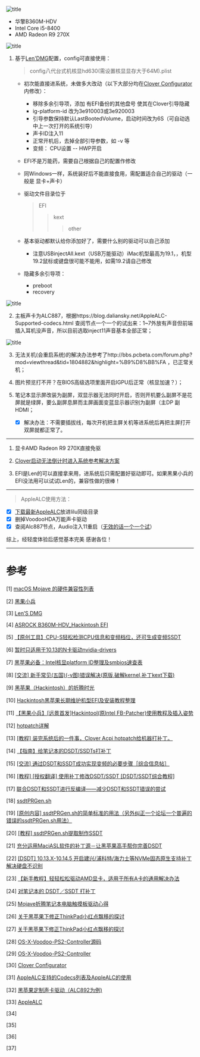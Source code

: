 
![title](https://i.imgur.com/w142YXM.jpg)
- 华擎B360M-HDV 
- Intel Core i5-8400
- AMD Radeon R9 270X

![title](https://i.imgur.com/SzHNSRG.jpg)

1. 基于[Len'DMG](http://bbs.pcbeta.com/search.php?mod=forum&searchid=3518&orderby=lastpost&ascdesc=desc&searchsubmit=yes&kw=Len)配置，config可直接使用：
	>   config八代台式机核显hd630(需设置核显显存大于64M).plist 

	-  初次能直接进系统，未做多大改动（以下大部分均在[Clover Configurator](https://mackie100projects.altervista.org/download-clover-configurator/)内修改）：
		* 移除多余引导项，添加 有EFI备份的其他盘号 使其在Clover引导隐藏
		* ig-platform-id 改为3e910003或3e920003
		* 引导参数保持默认LastBootedVolume，启动时间改为6S（可自动选中上一次打开的系统引导）
		* 声卡ID注入11
		* 正常开机后，去掉全部引导参数，如 -v 等
		* 变频： CPU设置 -- HWP开启

 	- EFI不是万能药，需要自己根据自己的配置作修改
 	- 同Windows一样，系统装好后不能直接食用，需配置适合自己的驱动（一般是 显卡+声卡）
 	- 驱动文件目录位于
 		> EFI
 		>> kext
 		>>> other

 	- 基本驱动都默认给你添加好了，需要什么别的驱动可以自己添加
 		* 注意USBinjectAll.kext（USB万能驱动）iMac机型最高为19.1，，机型19.2鼠标或键盘很可能不能用，如需19.2请自己修改

 	- 隐藏多余引导项：
		- preboot
		- recovery
	
![title](https://i.imgur.com/HKTOOSk.jpg)

2. 主板声卡为ALC887，根据https://blog.daliansky.net/AppleALC-Supported-codecs.html 查阅节点一个一个的试出来：1~7外放有声音但前端插入耳机没声音，所以目前选取inject11声音基本全部正常；

![title](https://i.imgur.com/RvNd9eH.jpg)


3. 无法关机(会重启系统)的解决办法参考了http://bbs.pcbeta.com/forum.php?mod=viewthread&tid=1804882&highlight=%B9%D8%BB%FA ，已正常关机；


4. 图片预览打不开？在BIOS高级选项里面开启IGPU后正常（核显加速？）；


5. 笔记本显示屏改装为副屏，双显示器无法同时开启，否则开机要么副屏不是花屏就是绿屏，要么副屏息屏而主屏画面变蓝显示器识别为副屏（主DP 副HDMI；
	- [x] 解决办法：不需要插拔线，每次开机把主屏关机等进系统后再把主屏打开双屏就都正常了。

---
1. 显卡AMD Radeon R9 270X直接免驱

2. [Clover启动无法倒计时进入系统参考解决方案](http://bbs.pcbeta.com/forum.php?mod=viewthread&tid=1786366&highlight=%B5%B9%BC%C6%CA%B1)

3. EFI是Len的可以直接拿来用，进系统后只需配置好驱动即可。如果黑果小兵的EFI没法用可以试试Len的，兼容性做的很棒！

---
> AppleALC使用方法：
	
- [x] [下载最新AppleALC](https://github.com/acidanthera/AppleALC/releases)放进lilu同级目录
- [x] 删掉VoodooHDA万能声卡驱动
- [x] 查阅Alc887节点，Audio注入11重启（[无效的话一个一个试](https://blog.daliansky.net/AppleALC-Supported-codecs.html )）

综上，经轻度体验后感觉基本完美
感谢各位！

---

# 参考

[1] [macOS Mojave 的硬件兼容性列表](https://github.com/CrazyPegAsus/macOS-Mojave-Compatibility-hardware-list)

[2] [黑果小兵](https://blog.daliansky.net/)

[3] [Len’S DMG](http://bbs.pcbeta.com/search.php?mod=forum&searchid=3518&orderby=lastpost&ascdesc=desc&searchsubmit=yes&kw=Len)

[4] [ASROCK B360M-HDV_Hackintosh EFI](https://github.com/kennydiff/B360M-HDV_Hackin)

[5] [【原创工具】CPU-S轻松检测CPU信息和变频档位，还可生成变频SSDT](http://bbs.pcbeta.com/viewthread-1698338-1-1.html)

[6] [暂时只适用于10.13的N卡驱动nvidia-drivers](https://www.tonymacx86.com/nvidia-drivers/)

[7] [黑苹果必备：Intel核显platform ID整理及smbios速查表](https://blog.daliansky.net/Intel-core-display-platformID-finishing.html)

[8] [[交流] 新手常见(五国)(-v图)错误解决(原版,破解kernel,补丁kext下载)](http://bbs.pcbeta.com/viewthread-863656-1-1.html)

[9] [黑苹果（Hackintosh）的折腾时光](https://www.jianshu.com/p/bd57a9324f08)

[10] [Hackintosh黑苹果长期维护机型EFI及安装教程整理](https://github.com/daliansky/Hackintosh)

[11] [【黑果小兵】[远景首发]Hackintool(原Intel FB-Patcher)使用教程及插入姿势](http://bbs.pcbeta.com/forum.php?mod=viewthread&tid=1794948&highlight=fb)

[12] [hotpatch详解](https://www.jianshu.com/p/7e9c045eef6a)

[13] [[教程] 装完系统后的一件事，Clover Acpi hotpatch给机器打补丁。](http://bbs.pcbeta.com/viewthread-1802902-1-3.html)

[14] [【指南】给笔记本的DSDT/SSDTs打补丁](https://www.kancloud.cn/chandler/mac_os/482278#ACPI_205)

[15] [[交流] 通过DSDT和SSDT成功实现变频的必要步骤［综合信息帖］](http://bbs.pcbeta.com/viewthread-1578829-1-1.html)

[16] [[教程] [授权翻译] 使用补丁修改DSDT/SSDT [DSDT/SSDT综合教程]](http://bbs.pcbeta.com/forum.php?mod=viewthread&tid=1571455)

[17] [联合DSDT和SSDT进行反编译——减少DSDT和SSDT错误的尝试](http://bbs.pcbeta.com/viewthread-1475332-1-1.html)

[18] [ssdtPRGen.sh](https://github.com/Piker-Alpha/ssdtPRGen.sh)

[19] [[原创内容] ssdtPRGen.sh的简单标准的用法（另外纠正一个论坛一个普遍的错误的ssdtPRGen.sh用法）](http://bbs.pcbeta.com/viewthread-1720374-1-2.html)

[20] [[教程] ssdtPRGen.sh提取制作SSDT](http://bbs.pcbeta.com/viewthread-1612058-1-7.html)

[21] [充分运用MaciASL软件的补丁源－让黑苹果高手帮你完善DSDT](http://bbs.pcbeta.com/viewthread-1576959-1-1.html)

[22] [[DSDT] 10.13.X-10.14.5 开启建兴/浦科特/海力士等NVMe固态原生支持补丁 解决硬盘不识别](http://bbs.pcbeta.com/viewthread-1774117-1-1.html)

[23] [【新手教程】轻轻松松驱动AMD显卡，适用于所有A卡的通用解决办法](http://bbs.pcbeta.com/forum.php?mod=viewthread&tid=1637874&highlight=%C7%E1%C7%E1%CB%C9%CB%C9%C7%FD%B6%AFAMD)

[24] [对笔记本的 DSDT／SSDT 打补丁](https://blog.csdn.net/wr132/article/details/54798754)

[25] [Mojave折腾笔记本电脑触摸板驱动心得](http://bbs.pcbeta.com/forum.php?mod=viewthread&tid=1805317&highlight=%B4%A5%C3%FE%B0%E5)

[26] [关于黑苹果下修正ThinkPad小红点飘移的探讨](http://bbs.pcbeta.com/forum.php?mod=viewthread&tid=1794564&page=2#pid48732925)

[27] [关于黑苹果下修正ThinkPad小红点飘移的探讨](http://bbs.pcbeta.com/viewthread-1794564-1-1.html)

[28] [OS-X-Voodoo-PS2-Controller源码](https://github.com/tluck/OS-X-Voodoo-PS2-Controller)

[29] [OS-X-Voodoo-PS2-Controller](https://bitbucket.org/RehabMan/os-x-voodoo-ps2-controller/downloads/)

[30] [Clover Configurator](https://mackie100projects.altervista.org/download-clover-configurator/)

[31] [AppleALC支持的Codecs列表及AppleALC的使用](https://blog.daliansky.net/AppleALC-Supported-codecs.html)

[32] [黑苹果定制声卡驱动（ALC892为例)](https://www.jianshu.com/p/29a74f0664f1)

[33] [AppleALC](https://github.com/acidanthera/AppleALC/releases)

[34] []()

[35] []()

[36] []()

[37] []()
